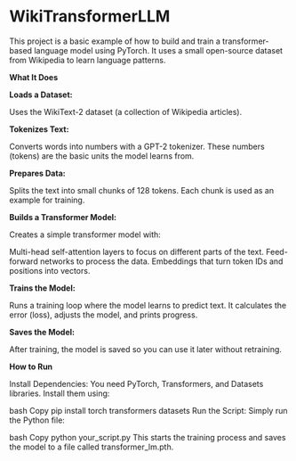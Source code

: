 # WikiTransformerLLM

This project is a basic example of how to build and train a transformer-based language model using PyTorch. It uses a small open-source dataset from Wikipedia to learn language patterns.

**What It Does**

**Loads a Dataset:**

Uses the WikiText-2 dataset (a collection of Wikipedia articles).

**Tokenizes Text:**

Converts words into numbers with a GPT-2 tokenizer. These numbers (tokens) are the basic units the model learns from.

**Prepares Data:**

Splits the text into small chunks of 128 tokens. Each chunk is used as an example for training.

**Builds a Transformer Model:**

Creates a simple transformer model with:

Multi-head self-attention layers to focus on different parts of the text.
Feed-forward networks to process the data.
Embeddings that turn token IDs and positions into vectors.


**Trains the Model:**

Runs a training loop where the model learns to predict text. It calculates the error (loss), adjusts the model, and prints progress.

**Saves the Model:**

After training, the model is saved so you can use it later without retraining.

**How to Run**

Install Dependencies:
You need PyTorch, Transformers, and Datasets libraries. Install them using:

bash
Copy
pip install torch transformers datasets
Run the Script:
Simply run the Python file:

bash
Copy
python your_script.py
This starts the training process and saves the model to a file called transformer_lm.pth.


